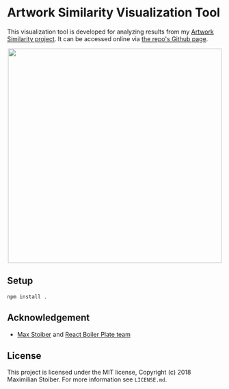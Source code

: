 # Artwork Similarity Visualization Tool

This visualization tool is developed for analyzing results from my [Artwork Similarity project]. It can be accessed online via [the repo's Github page].

<center>
<p>
</p>
<img src="https://i.imgur.com/N5H4LQx.png" style="width: 500px">
</center>


## Setup
```
npm install .
```

## Acknowledgement
- [Max Stoiber](https://twitter.com/mxstbr) and [React Boiler Plate team](https://github.com/react-boilerplate/react-boilerplate)

## License

This project is licensed under the MIT license, Copyright (c) 2018 Maximilian
Stoiber. For more information see `LICENSE.md`.


[Artwork Similarity project]: http://xxx
[the repo's Github page]: http://pat.chormai.org/artwork-similarity-vis-tool/?s=http%3A%2F%2F0.0.0.0%3A8000%2Fresults%2Fnn-from-resnet152-moma-artworks--2018-12-25-14-42-36.npy.json